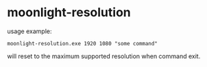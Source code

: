 # moonlight-resolution
usage example:
```
moonlight-resolution.exe 1920 1080 "some command"
```
will reset to the maximum supported resolution when command exit.
